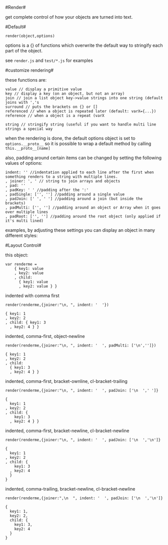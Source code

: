 #Render#

get complete control of how your objects are turned into text.

#Default#

    render(object,options)

options is a {} of functions which overwrite the default way to stringify each part of the object.

see `render.js` and `test/*.js` for examples

#customize rendering#

these functions are:

    value // display a primitive value
    key // display a key (on an object, but not an array)
    join // join a list object key->value strings into one string (default joins with ','s
    surround // puts the brackets on {} or [] 
    referenced // when a object is repeated later (default: varX={...})
    reference // when a object is a repeat (varX

    string // stringify string (useful if you want to handle multi line strings a special way
    
when the rendering is done, the default options object is set to `options.__proto__`
so it is possible to wrap a default method by calling `this.__proto__[name]`

also, padding around certain items can be changed by setting the following values of options:

    indent: '' //indentation applied to each line after the first when something renders to a string with multiple lines.
    , joiner: ', ' // string to join arrays and objects
    , pad: '' 
    , padKey: ' ' //padding after the ':'
    , padSingle: ['', ''] //padding around a single value
    , padJoin: [' ', ' '] //padding around a join (but inside the brackets)
    , padMulti: ['', ''] //padding around an object or Array when it goes over multiple lines
    , padRoot: ['', ''] //padding around the root object (only applied if it's multi lined)
    
examples, by adjusting these settings you can display an object in many different styles:

#Layout Control#

this object:

    var renderme = 
        { key1: value
        , key2: value
        , child: 
          { key1: value
          , key2: value } }

indented with comma first
    
    render(renderme,{joiner:"\n, ", indent: '  '})

    { key1: 1
    , key2: 2
    , child: { key1: 3
      , key2: 4 } }

indented, comma-first, object-newline

    render(renderme,{joiner:"\n, ", indent: '  ', padMulti: ['\n','']})

    { key1: 1
    , key2: 2
    , child: 
      { key1: 3
      , key2: 4 } }

indented, comma-first, bracket-ownline, cl-bracket-trailing

    render(renderme,{joiner:"\n, ", indent: '  ', padJoin: ['\n  ',' ']}

    {
      key1: 1
    , key2: 2
    , child: {
        key1: 3
      , key2: 4 } }

indented, comma-first, bracket-newline, cl-bracket-newline

    render(renderme,{joiner:"\n, ", indent: '  ', padJoin: ['\n  ','\n']}

    {
      key1: 1
    , key2: 2
    , child: {
        key1: 3
      , key2: 4
      }
    }

indented, comma-trailing, bracket-newline, cl-bracket-newline

    render(renderme,{joiner:",\n  ", indent: '  ', padJoin: ['\n  ','\n']}

    {
      key1: 1,
      key2: 2,
      child: {
        key1: 3,
        key2: 4
      }
    }

